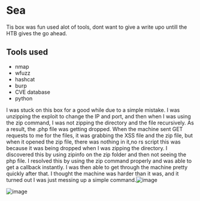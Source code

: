# Sea

Tis box was fun used alot of tools, dont want to give a write upo untill the HTB gives the go ahead. 

## Tools used 
- nmap
- wfuzz
- hashcat
- burp
- CVE database
- python

I was stuck on this box for a good while due to a simple mistake. I was unzipping the exploit to change the IP and port, and then when I was using the zip command, I was not zipping the directory and the file recursively. As a result, the .php file was getting dropped. When the machine sent GET requests to me for the files, it was grabbing the XSS file and the zip file, but when it opened the zip file, there was nothing in it,no rs script this was because it was being dropped when I was zipping the directory.
I discovered this by using zipinfo on the zip folder and then not seeing the php file. I resolved this by using the zip command properly and was able to get a callback instantly. I was then able to get through the machine pretty quickly after that. I thought the machine was harder than it was, and it turned out I was just messing up a simple command.![image](https://github.com/user-attachments/assets/84c109e1-9978-456c-abda-ee6add3b57a8)





![image](https://github.com/user-attachments/assets/fa0475f4-4553-427c-990e-b0b815ee8240)

